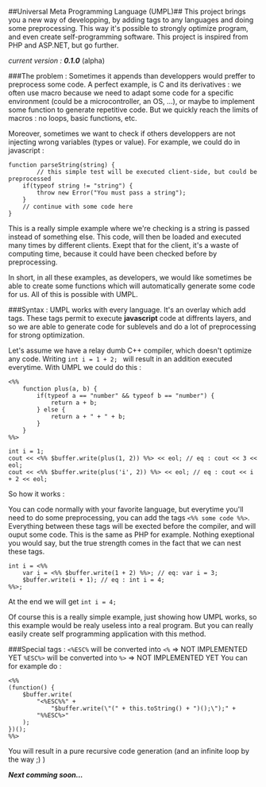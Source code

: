 ##Universal Meta Programming Language (UMPL)##
This project brings you a new way of developping, by adding tags to any languages and doing some preprocessing. This way it's possible to strongly optimize program, and even create self-programming software. This project is inspired from PHP and ASP.NET, but go further.

*current version : **0.1.0*** (alpha)

###The problem :
Sometimes it appends than developpers would preffer to preprocess some code. A perfect example, is C and its derivatives : we often use macro because we need to adapt some code for a specific environment (could be a microcontroller, an OS, ...), or maybe to implement some function to generate repetitive code. But we quickly reach the limits of macros : no loops, basic functions, etc.

Moreover, sometimes we want to check if others developpers are not injecting wrong variables (types or value).  For example, we could do in javascript :

```
function parseString(string) {
		// this simple test will be executed client-side, but could be preprocessed
	if(typeof string != "string") {
		throw new Error("You must pass a string");
	}
	// continue with some code here
}
```
This is a really simple example where we're checking is a string is passed instead of something else. This code, will then be loaded and executed many times by different clients. Exept that for the client, it's a waste of computing time, because it could have been checked before by preprocessing.

In short, in all these examples, as developers, we would like sometimes be able to create some functions which will automatically generate some code for us. All of this is possible with UMPL.

###Syntax :
UMPL works with every language. It's an overlay which add tags. These tags permit to execute **javascript** code at diffrents layers, and so we are able to generate code for sublevels and do a lot of preprocessing for strong optimization.

Let's assume we have a relay dumb C++ compiler, which doesn't optimize any code. Writing ```int i = 1 + 2; ``` will result in an addition executed everytime. With UMPL we could do this :
```
<%%
	function plus(a, b) {
		if(typeof a == "number" && typeof b == "number") {
			return a + b;
		} else {
			return a + " + " + b;
		}
	}
%%>

int i = 1;
cout << <%% $buffer.write(plus(1, 2)) %%> << eol; // eq : cout << 3 << eol;
cout << <%% $buffer.write(plus('i', 2)) %%> << eol; // eq : cout << i + 2 << eol;
```

So how it works :

You can code normally with your favorite language, but everytime you'll need to do some preprocessing, you can add the tags ```<%% some code %%>```. Everything between these tags will be exected before the compiler, and will ouput some code. This is the same as PHP for example. Nothing exeptional you would say, but the true strength comes in the fact that we can nest these tags.

```
int i = <%%
	var i = <%% $buffer.write(1 + 2) %%>; // eq: var i = 3;
	$buffer.write(i + 1); // eq : int i = 4;
%%>;
```
At the end we will get ```int i = 4;```

Of course this is a really simple example, just showing how UMPL works, so this example would be realy useless into a real program. But you can really easily create self programming application with this method.

###Special tags :
```<%ESC%``` will be converted into ```<%``` => NOT IMPLEMENTED YET
```%ESC%>``` will be converted into ```%>``` => NOT IMPLEMENTED YET
You can for example do :
```
<%%
(function() {
	$buffer.write(
		"<%ESC%%" +
			"$buffer.write(\"(" + this.toString() + ")();\");" +
		"%%ESC%>"
	);
})();
%%>
```
You will result in a pure recursive code generation (and an infinite loop by the way ;) )

***Next comming soon...***